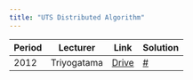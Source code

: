 ```yaml
---
title: "UTS Distributed Algorithm"
---
```



| Period        | Lecturer      | Link       | Solution                          |
| ------------- | ------------- | --------   | --------                          |
| 2012          | Triyogatama   | [Drive][a] | [#](#solution-triyogatama-2012)   |


[a]: https://drive.google.com/file/d/0By649wPNJO-SdVN2YW5JZC1TUXc/view?usp=shar
